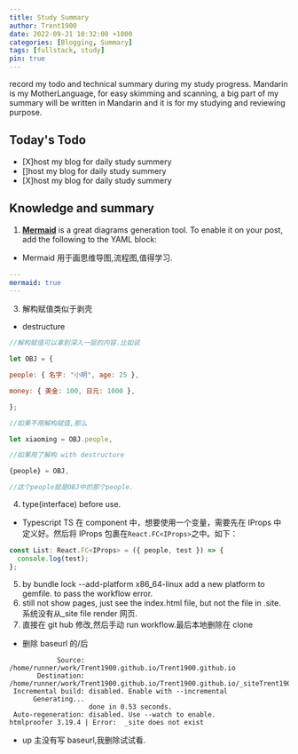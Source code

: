 ```yaml
---
title: Study Summary
author: Trent1900
date: 2022-09-21 10:32:00 +1000
categories: [Blogging, Summary]
tags: [fullstack, study]
pin: true
---
```


record my todo and technical summary during my study progress.
Mandarin is my MotherLanguage, for easy skimming and scanning, a big part of my summary will be written in Mandarin and it is for my studying and reviewing purpose.

## Today's Todo

- [X]host my blog for daily study summery
- []host my blog for daily study summery
- [X]host my blog for daily study summery

## Knowledge and summary

1. [**Mermaid**](https://github.com/mermaid-js/mermaid) is a great diagrams generation tool. To enable it on your post, add the following to the YAML block:

- Mermaid 用于画思维导图,流程图,值得学习.

```yaml
---
mermaid: true
---
```

3. 解构赋值类似于剥壳

- destructure

```js
//解构赋值可以拿到深入一层的内容.比如说

let OBJ = {

people: { 名字: "小明", age: 25 },

money: { 美金: 100, 日元: 1000 },

};

//如果不用解构赋值,那么

let xiaoming = OBJ.people,

//如果用了解构 with destructure

{people} = OBJ,

//这个people就是OBJ中的那个people.

```

4. type(interface) before use.

- Typescript TS 在 component 中，想要使用一个变量，需要先在 IProps 中定义好。然后将 IProps 包裹在`React.FC<IProps>`之中。如下：

```js
const List: React.FC<IProps> = ({ people, test }) => {
  console.log(test);
};
```

5. by bundle lock --add-platform x86_64-linux add a new platform to gemfile. to pass the workflow error.
6. still not show pages, just see the index.html file, but not the file in .site. 系统没有从\_site file render 网页.
7. 直接在 git hub 修改,然后手动 run workflow.最后本地删除在 clone

- 删除 baseurl 的/后

```console
            Source: /home/runner/work/Trent1900.github.io/Trent1900.github.io
       Destination: /home/runner/work/Trent1900.github.io/Trent1900.github.io/_siteTrent1900.github.io
 Incremental build: disabled. Enable with --incremental
      Generating...
                    done in 0.53 seconds.
 Auto-regeneration: disabled. Use --watch to enable.
htmlproofer 3.19.4 | Error:  _site does not exist
```

- up 主没有写 baseurl,我删除试试看.
